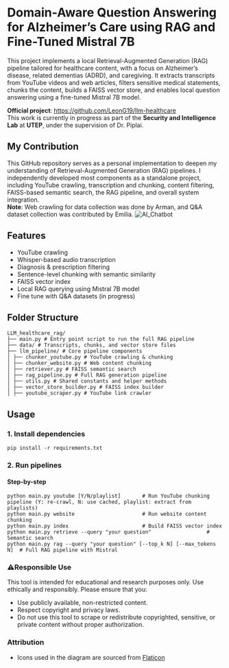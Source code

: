 # Domain-Aware Question Answering for Alzheimer’s Care using RAG and Fine-Tuned Mistral 7B
This project implements a local Retrieval-Augmented Generation (RAG) pipeline tailored for healthcare content, with a focus on Alzheimer’s disease, related dementias (ADRD), and caregiving. It extracts transcripts from YouTube videos and web articles, filters sensitive medical statements, chunks the content, builds a FAISS vector store, and enables local question answering using a fine-tuned Mistral 7B model.
  
**Official project**: https://github.com/LeonG19/llm-healthcare  
This work is currently in progress as part of the **Security and Intelligence Lab** at **UTEP**, under the supervision of Dr. Piplai.  

## My Contribution 
This GitHub repository serves as a personal implementation to deepen my understanding of Retrieval-Augmented Generation (RAG) pipelines. I independently developed most components as a standalone project, including YouTube crawling, transcription and chunking, content filtering, FAISS-based semantic search, the RAG pipeline, and overall system integration.  
**Note**: Web crawling for data collection was done by Arman, and Q&A dataset collection was contributed by Emilia.
![AI_Chatbot](https://github.com/user-attachments/assets/6e0e811c-1375-49d8-a523-77981b051aa5)

## Features
- YouTube crawling
- Whisper-based audio transcription
- Diagnosis & prescription filtering
- Sentence-level chunking with semantic similarity
- FAISS vector index
- Local RAG querying using Mistral 7B model
- Fine tune with Q&A datasets (in progress)

## Folder Structure
```
LLM_healthcare_rag/
├── main.py # Entry point script to run the full RAG pipeline
├── data/ # Transcripts, chunks, and vector store files
├── llm_pipeline/ # Core pipeline components
│ ├── chunker_youtube.py # YouTube crawling & chunking  
│ ├── chunker_website.py # Web content chunking
│ ├── retriever.py # FAISS semantic search
│ ├── rag_pipeline.py # Full RAG generation pipeline
│ ├── utils.py # Shared constants and helper methods
│ ├── vector_store_builder.py # FAISS index builder
│ ├── youtube_scraper.py # YouTube link crawler
```
## Usage
### 1. Install dependencies
```
pip install -r requirements.txt
```
### 2. Run pipelines
#### Step-by-step
```
python main.py youtube [Y/N/playlist]       # Run YouTube chunking pipeline (Y: re-crawl, N: use cached, playlist: extract from playlists)
python main.py website                      # Run website content chunking
python main.py index                        # Build FAISS vector index
python main.py retrieve --query "your question"                  # Semantic search
python main.py rag --query "your question" [--top_k N] [--max_tokens N]  # Full RAG pipeline with Mistral
```

### ⚠️Responsible Use
This tool is intended for educational and research purposes only. Use ethically and responsibly. Please ensure that you:
- Use publicly available, non-restricted content.
- Respect copyright and privacy laws.
- Do not use this tool to scrape or redistribute copyrighted, sensitive, or private content without proper authorization.

### Attribution
- Icons used in the diagram are sourced from [Flaticon](https://www.flaticon.com/)
